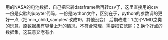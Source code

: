 用的NASA的电池数据，自己把它转dataframe后再转csv了，这里直接用的csv
一份是实验的jupyter代码，一份是python文件，区别在于，python的参数调的更好一点（把'min_child_samples'改成19，其他没变）
后期改进：1.加个VMD之类的玩意，原数据集有容量上升的情况，不符合常理，需要把它滤除；2.换个好点的数据集，这玩意又老有小
